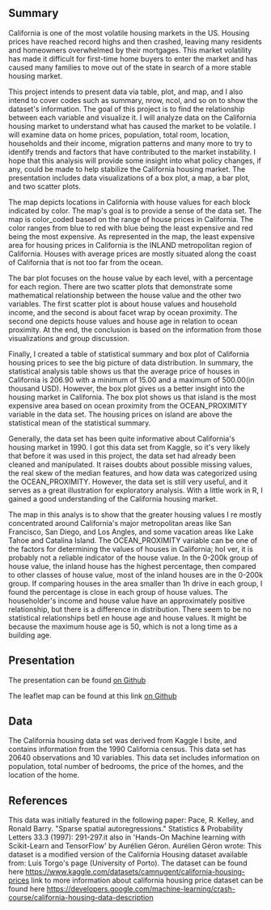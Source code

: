 ## Summary

California is one of the most volatile housing markets in the US. Housing prices have reached record highs and then crashed, leaving many residents and homeowners overwhelmed by their mortgages. This market volatility has made it difficult for first-time home buyers to enter the market and has caused many families to move out of the state in search of a more stable housing market.

This project intends to present data via table, plot, and map, and I  also intend to cover codes such as summary, nrow, ncol, and so on to show the dataset's information. The goal of this project is to find the relationship between each variable and visualize it. I will analyze data on the California housing market to understand what has caused the market to be volatile. I  will examine data on home prices, population, total room, location, households and their income, migration patterns and many more to try to identify trends and factors that have contributed to the market instability. I  hope that this analysis will provide some insight into what policy changes, if any, could be made to help stabilize the California housing market. The presentation includes data visualizations of a box plot, a map, a bar plot, and two scatter plots.

The map depicts locations in California with house values for each block indicated by color. The map's goal is to provide a sense of the data set. The map is color_coded based on the range of house prices in California. The color ranges from blue to red with blue being the least expensive and red being the most expensive. As represented in the map, the least expensive area for housing prices in California is the INLAND metropolitan region of California. Houses with average prices are mostly situated along the coast of California that is not too far from the ocean.

The bar plot focuses on the house value by each level, with a percentage for each region. There are two scatter plots that demonstrate some mathematical relationship between the house value and the other two variables. The first scatter plot is about house values and household income, and the second is about facet wrap by ocean proximity. The second one depicts house values and house age in relation to ocean proximity. At the end, the conclusion is based on the information from those visualizations and group discussion.

Finally, I  created a table of statistical summary and box plot of California housing prices to see the big picture of data distribution. In summary, the statistical analysis table shows us that the average price of houses in California is 206.90 with a minimum of 15.00 and a maximum of 500.00(in thousand USD). However, the box plot gives us a better insight into the housing market in California. The box plot shows us that island is the most expensive area based on ocean proximity from the OCEAN_PROXIMITY variable in the data set. The housing prices on island are above the statistical mean of the statistical summary.

Generally, the data set has been quite informative about California's housing market in 1990. I  got this data set from Kaggle, so it's very likely that before it was used in this project, the data set had already been cleaned and manipulated. It raises doubts about possible missing values, the real skew of the median features, and how data was categorized using the OCEAN_PROXIMITY. However, the data set is still very useful, and it serves as a great illustration for exploratory analysis. With a little work in R, I  gained a good understanding of the California housing market.

The map in this analys is to show that the greater housing values I re mostly concentrated around California's major metropolitan areas like San Francisco, San Diego, and Los Angles, and some vacation areas like Lake Tahoe and Catalina Island. The OCEAN_PROXIMITY variable can be one of the factors for determining the values of houses in California; hoI ver, it is probably not a reliable indicator of the house value. In the 0-200k group of house value, the inland house has the highest percentage, then compared to other classes of house value, most of the inland houses are in the 0-200k group. If comparing houses in the area smaller than 1h drive in each group, I  found the percentage is close in each group of house values. The householder's income and house value have an approximately positive relationship, but there is a difference in distribution. There seem to be no statistical relationships betI en house age and house values. It might be because the maximum house age is 50, which is not a long time as a building age.


## Presentation

The presentation can be found [on Github](https://docs.google.com/presentation/d/1dqb4YC7LVhL-3gsfP9_cQ_JvZ_gSLPaQltE8RMo5OL8/edit#slide=id.p)

The leaflet map can be found at this link [on Github](presentation/Leaflet.html)

## Data 

The California housing data set was derived from Kaggle I bsite, and contains information from the 1990 California census. This data set has 20640 observations and 10 variables. This data set includes information on population, total number of bedrooms, the price of the homes, and the location of the home. 

## References

This data was initially featured in the following paper:
Pace, R. Kelley, and Ronald Barry. "Sparse spatial autoregressions." Statistics & Probability Letters 33.3 (1997): 291-297.it also in 'Hands-On Machine learning with Scikit-Learn and TensorFlow' by Aurélien Géron.
Aurélien Géron wrote:
This dataset is a modified version of the California Housing dataset available from:
Luís Torgo's page (University of Porto). The dataset can be found here
https://www.kaggle.com/datasets/camnugent/california-housing-prices
link to more information about california housing price dataset can be found here https://developers.google.com/machine-learning/crash-course/california-housing-data-description


